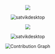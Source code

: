 <div align="center">
<p><img src = "https://github-readme-stats.vercel.app/api/top-langs/?username=satvikDesktop&theme=nord"/></p>
<p><img " src="https://github-readme-stats.vercel.app/api?username=satvikdesktop&show_icons=true&locale=en&theme=nord" alt="satvikdesktop" />
 </p>
  <img src="https://github-profile-trophy.vercel.app/?username=satvikDesktop&theme=nord&row=1&no-frame=true&no-bg=true/">
 
 <p><img  src="https://github-readme-streak-stats.herokuapp.com/?user=satvikdesktop&theme=nord" alt="satvikdesktop" /></p>
<img src="https://activity-graph.herokuapp.com/graph?username=satvikDesktop&theme=nord" alt="Contribution Graph" align="center" />
 </div>

